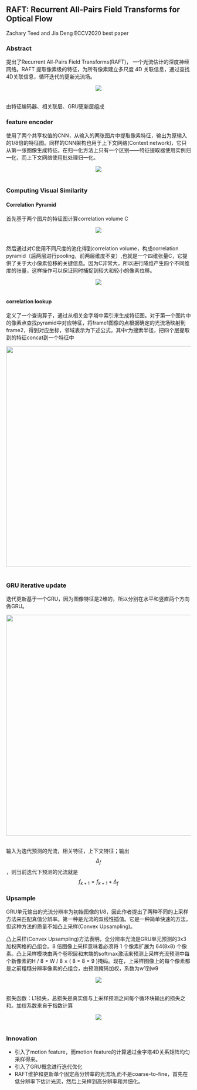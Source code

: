 ## RAFT: Recurrent All-Pairs Field Transforms for Optical Flow

Zachary Teed and Jia Deng
ECCV2020 best paper

### Abstract

提出了Recurrent All-Pairs Field Transforms(RAFT)， 一个光流估计的深度神经网络。RAFT 提取像素级的特征，为所有像素建立多尺度 4D 关联信息，通过查找4D关联信息，循环迭代的更新光流场。

<div align=center><img src="https://amao996.github.io/blogs/paper-reading/imgs/RAFT/RAFT-model.png" width="  "></div><br>



由特征编码器、相关联层、GRU更新层组成

### feature encoder

使用了两个共享权值的CNN，从输入的两张图片中提取像素特征，输出为原输入的1/8倍的特征图。同样的CNN架构也用于上下文网络(Context network)，它只从第一张图像生成特征。在归一化方法上只有一个区别——特征提取器使用实例归一化，而上下文网络使用批处理归一化。

<div align=center><img src="https://amao996.github.io/blogs/paper-reading/imgs/RAFT/feature-encoder.png" width="  "></div><br>

### Computing Visual Similarity

#### Correlation Pyramid

首先基于两个图片的特征图计算correlation volume C

<div align=center><img src="https://amao996.github.io/blogs/paper-reading/imgs/RAFT/corr1.png" width="  "></div><br>

然后通过对C使用不同尺度的池化得到correlation volume，构成correlation pyramid（后两层进行pooling，前两层维度不变）,也就是一个四维张量C，它提供了关于大小像素位移的关键信息。因为C非常大，所以进行降维产生四个不同维度的张量，这样操作可以保证同时捕捉到较大和较小的像素位移。

<div align=center><img src="https://amao996.github.io/blogs/paper-reading/imgs/RAFT/pyramid.png" width="  "></div><br>

#### correlation lookup

定义了一个查询算子，通过从相关金字塔中索引来生成特征图。对于第一个图片中的像素点查找pyramid中对应特征，将frame1图像的点根据确定的光流场映射到frame2，得到对应坐标，邻域表示为下述公式，其中r为搜索半径，把四个层提取到的特征concat到一个特征中

<div align=center><img src="https://amao996.github.io/blogs/paper-reading/imgs/RAFT/corr2.png" width="600"></div><br>

### GRU iterative update

迭代更新基于一个GRU，因为图像特征是2维的，所以分别在水平和竖直两个方向做GRU。

<div align=center><img src="https://amao996.github.io/blogs/paper-reading/imgs/RAFT/gru.png" width="600"></div><br>


输入为迭代预测的光流，相关特征，上下文特征；输出$$\Delta _ { f }$$，则当前迭代下预测的光流就是$$f _ { k + 1 } = f _ { k + 1 } + \Delta _ { f } $$

### Upsample

GRU单元输出的光流分辨率为初始图像的1/8，因此作者提出了两种不同的上采样方法来匹配真值分辨率。第一种是光流的双线性插值。它是一种简单快速的方法，但这种方法的质量不如凸上采样(Convex Upsampling)。

凸上采样(Convex Upsampling)方法表明，全分辨率光流是GRU单元预测的3x3加权网格的凸组合。8 倍图像上采样意味着必须将 1 个像素扩展为 64(8x8) 个像素。凸上采样模块由两个卷积层和末端的softmax激活来预测上采样光流预测中每个新像素的H / 8 × W / 8 × ( 8 × 8 × 9 )掩码。现在，上采样图像上的每个像素都是之前粗糙分辨率像素的凸组合，由预测掩码加权，系数为w1到w9

<div align=center><img src="https://amao996.github.io/blogs/paper-reading/imgs/RAFT/upsample.png" width=""></div><br>

损失函数：L1损失，总损失是真实值与上采样预测之间每个循环块输出的损失之和。加权系数来自于指数计算

<div align=center><img src="https://amao996.github.io/blogs/paper-reading/imgs/RAFT/loss.png" width=""></div><br>

### Innovation

- 引入了motion feature，而motion feature的计算通过金字塔4D关系矩阵均匀采样得来。
- 引入了GRU概念进行迭代优化
- RAFT维护和更新单个固定高分辨率的光流场,而不是coarse-to-fine，首先在低分辨率下估计光流，然后上采样到高分辨率和并细化。